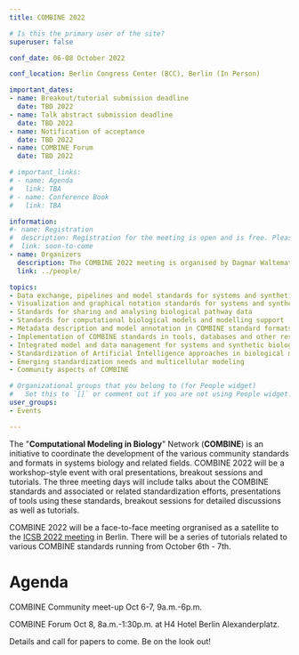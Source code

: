 ```yaml
---
title: COMBINE 2022

# Is this the primary user of the site?
superuser: false

conf_date: 06-08 October 2022

conf_location: Berlin Congress Center (BCC), Berlin (In Person)

important_dates:
- name: Breakout/tutorial submission deadline
  date: TBD 2022
- name: Talk abstract submission deadline
  date: TBD 2022
- name: Notification of acceptance
  date: TBD 2022
- name: COMBINE Forum
  date: TBD 2022

# important_links:
# - name: Agenda
#   link: TBA
# - name: Conference Book
#   link: TBA

information:
#- name: Registration
#  description: Registration for the meeting is open and is free. Please register at the link below as soon as possible. This will help us plan the schedule and match your interests to the timing of the breakouts, etc.
#  link: soon-to-come
- name: Organizers
  description: The COMBINE 2022 meeting is organised by Dagmar Waltemath and Matthias König.
  link: ../people/

topics:
- Data exchange, pipelines and model standards for systems and synthetic biology
- Visualization and graphical notation standards for systems and synthetic biology
- Standards for sharing and analysing biological pathway data
- Standards for computational biological models and modelling support
- Metadata description and model annotation in COMBINE standard formats
- Implementation of COMBINE standards in tools, databases and other resources
- Integrated model and data management for systems and synthetic biology
- Standardization of Artificial Intelligence approaches in biological modelling
- Emerging standardization needs and multicellular modeling
- Community aspects of COMBINE

# Organizational groups that you belong to (for People widget)
#   Set this to `[]` or comment out if you are not using People widget.
user_groups:
- Events

---
```

The "**Computational Modeling in Biology**" Network (**COMBINE**) is an initiative to coordinate the development of the various community standards and formats in systems biology and related fields. COMBINE 2022 will be a workshop-style event with oral presentations, breakout sessions and tutorials. The three meeting days will include talks about the COMBINE standards and associated or related standardization efforts, presentations of tools using these standards, breakout sessions for detailed discussions as well as tutorials.

COMBINE 2022 will be a face-to-face meeting orgranised as a satellite to the [ICSB 2022 meeting](https://www.icsb2022.berlin/) in Berlin. There will be a series of tutorials related to various COMBINE standards running from October 6th - 7th.

<h1>Agenda</h1>

COMBINE Community meet-up Oct 6-7, 9a.m.-6p.m.

COMBINE Forum Oct 8, 8a.m.-1:30p.m. at H4 Hotel Berlin Alexanderplatz.

Details and call for papers to come. Be on the look out!

<!---
<p align="centre"><img src="../documents/invited1.png" height="100px"/></p>
<p align="centre"><img src="../documents/invited2.png" height="100px"/></p>
-->
